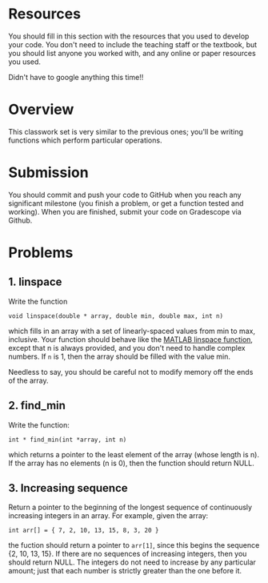 # Resources
You should fill in this section with the resources that you used to develop your code.  You don't need to include the teaching staff or the textbook, but you should list anyone you worked with, and any online or paper resources you used.

Didn't have to google anything this time!! 

# Overview
This classwork set is very similar to the previous ones; you'll be writing functions which perform particular operations.

# Submission
You should commit and push your code to GitHub when you reach any significant milestone (you finish a problem, or get a function tested and working).
When you are finished, submit your code on Gradescope via Github.

# Problems

## 1. linspace
Write the function

    void linspace(double * array, double min, double max, int n)

which fills in an array with a set of linearly-spaced values from min to max, inclusive.
Your function should behave like the [MATLAB linspace function](https://www.mathworks.com/help/matlab/ref/linspace.html), except that n is always provided, and you don't need to handle complex numbers.
If `n` is 1, then the array should be filled with the value min.

Needless to say, you should be careful not to modify memory off the ends of the array.

## 2. find_min
Write the function:

    int * find_min(int *array, int n)

which returns a pointer to the least element of the array (whose length is n).  If the array has no elements (n is 0), then the function should return NULL.


## 3. Increasing sequence
Return a pointer to the beginning of the longest sequence of continuously increasing integers in an array.  For example, given the array:

    int arr[] = { 7, 2, 10, 13, 15, 8, 3, 20 }

the fuction should return a pointer to `arr[1]`, since this begins the sequence {2, 10, 13, 15}.
If there are no sequences of increasing integers, then you should return NULL.  The integers do not need to increase by any particular amount; just that each number is strictly greater than the one before it.


